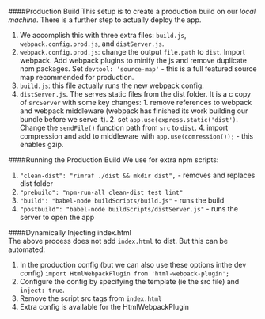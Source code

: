 ####Production Build 
This setup is to create a production build on our *local machine*. There is a further step to actually deploy the app. 
1. We accomplish this with three extra files: `build.js`, `webpack.config.prod.js`, and `distServer.js`.  
2. `webpack.config.prod.js`: change the output `file.path` to `dist`. Import webpack. Add webpack plugins to minify the js and remove duplicate npm packages.  Set `devtool: 'source-map'` - this is a full featured source map recommended for production.  
3. `build.js`: this file actually runs the new webpack config. 
4. `distServer.js`. The serves static files from the dist folder. It is a c copy of `srcServer` with some key changes: 1. remove references to webpack and webpack middleware (webpack has finished its work building our bundle before we serve it). 2. set `app.use(express.static('dist')`. Change the `sendFile()` function path from `src` to `dist`. 4. import compression and add to middleware with `app.use(comression());` - this enables gzip. 

####Running the Production Build 
We use for extra npm scripts: 
1. `"clean-dist": "rimraf ./dist && mkdir dist",` - removes and replaces dist folder   
2. `"prebuild": "npm-run-all clean-dist test lint"`   
3. `"build": "babel-node buildScripts/build.js"` - runs the build   
4. `"postbuild": "babel-node buildScripts/distServer.js"` - runs the server to open the app  

####Dynamically Injecting index.html  
The above process does not add `index.html` to dist. But this can be automated: 
1. In the production config (but we can also use these options inthe dev config) `import HtmlWebpackPlugin from 'html-webpack-plugin';`  
2. Configure the config by specifying the template (ie the src file) and `inject: true`.  
3. Remove the script src tags from `index.html`  
4. Extra config is available for the HtmlWebpackPlugin  
